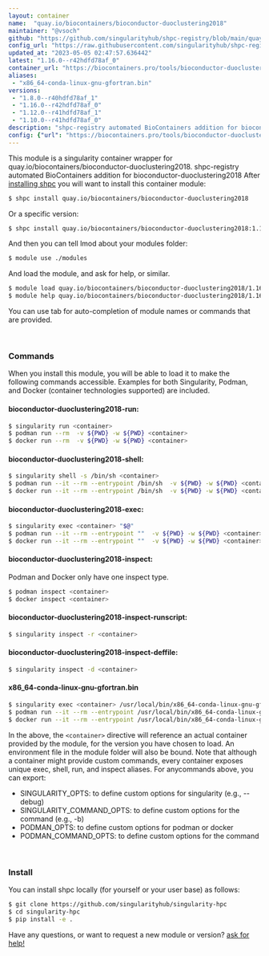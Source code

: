 ```yaml
---
layout: container
name:  "quay.io/biocontainers/bioconductor-duoclustering2018"
maintainer: "@vsoch"
github: "https://github.com/singularityhub/shpc-registry/blob/main/quay.io/biocontainers/bioconductor-duoclustering2018/container.yaml"
config_url: "https://raw.githubusercontent.com/singularityhub/shpc-registry/main/quay.io/biocontainers/bioconductor-duoclustering2018/container.yaml"
updated_at: "2023-05-05 02:47:57.636442"
latest: "1.16.0--r42hdfd78af_0"
container_url: "https://biocontainers.pro/tools/bioconductor-duoclustering2018"
aliases:
 - "x86_64-conda-linux-gnu-gfortran.bin"
versions:
 - "1.8.0--r40hdfd78af_1"
 - "1.16.0--r42hdfd78af_0"
 - "1.12.0--r41hdfd78af_1"
 - "1.10.0--r41hdfd78af_0"
description: "shpc-registry automated BioContainers addition for bioconductor-duoclustering2018"
config: {"url": "https://biocontainers.pro/tools/bioconductor-duoclustering2018", "maintainer": "@vsoch", "description": "shpc-registry automated BioContainers addition for bioconductor-duoclustering2018", "latest": {"1.16.0--r42hdfd78af_0": "sha256:b5e7257210d46a711dfed4686604324b65f7cd645a3f42c5894e2a4d5b0b690e"}, "tags": {"1.8.0--r40hdfd78af_1": "sha256:83ae9e0b916cac4eeeb10d6e973fff2af28731a387b89bf8642b87e2b389c8b4", "1.16.0--r42hdfd78af_0": "sha256:b5e7257210d46a711dfed4686604324b65f7cd645a3f42c5894e2a4d5b0b690e", "1.12.0--r41hdfd78af_1": "sha256:5ccbfa5a7d8b3db1ede9a9b80f09fa250ac7bf03ab3857fa8017bd7fad6018e1", "1.10.0--r41hdfd78af_0": "sha256:b995d542878b2e3a48363830eadcf78bda52d179536122d1e943074981057a7c"}, "docker": "quay.io/biocontainers/bioconductor-duoclustering2018", "aliases": {"x86_64-conda-linux-gnu-gfortran.bin": "/usr/local/bin/x86_64-conda-linux-gnu-gfortran.bin"}}
---
```


This module is a singularity container wrapper for quay.io/biocontainers/bioconductor-duoclustering2018.
shpc-registry automated BioContainers addition for bioconductor-duoclustering2018
After [installing shpc](#install) you will want to install this container module:


```bash
$ shpc install quay.io/biocontainers/bioconductor-duoclustering2018
```

Or a specific version:

```bash
$ shpc install quay.io/biocontainers/bioconductor-duoclustering2018:1.16.0--r42hdfd78af_0
```

And then you can tell lmod about your modules folder:

```bash
$ module use ./modules
```

And load the module, and ask for help, or similar.

```bash
$ module load quay.io/biocontainers/bioconductor-duoclustering2018/1.16.0--r42hdfd78af_0
$ module help quay.io/biocontainers/bioconductor-duoclustering2018/1.16.0--r42hdfd78af_0
```

You can use tab for auto-completion of module names or commands that are provided.

<br>

### Commands

When you install this module, you will be able to load it to make the following commands accessible.
Examples for both Singularity, Podman, and Docker (container technologies supported) are included.

#### bioconductor-duoclustering2018-run:

```bash
$ singularity run <container>
$ podman run --rm  -v ${PWD} -w ${PWD} <container>
$ docker run --rm  -v ${PWD} -w ${PWD} <container>
```

#### bioconductor-duoclustering2018-shell:

```bash
$ singularity shell -s /bin/sh <container>
$ podman run --it --rm --entrypoint /bin/sh  -v ${PWD} -w ${PWD} <container>
$ docker run --it --rm --entrypoint /bin/sh  -v ${PWD} -w ${PWD} <container>
```

#### bioconductor-duoclustering2018-exec:

```bash
$ singularity exec <container> "$@"
$ podman run --it --rm --entrypoint ""  -v ${PWD} -w ${PWD} <container> "$@"
$ docker run --it --rm --entrypoint ""  -v ${PWD} -w ${PWD} <container> "$@"
```

#### bioconductor-duoclustering2018-inspect:

Podman and Docker only have one inspect type.

```bash
$ podman inspect <container>
$ docker inspect <container>
```

#### bioconductor-duoclustering2018-inspect-runscript:

```bash
$ singularity inspect -r <container>
```

#### bioconductor-duoclustering2018-inspect-deffile:

```bash
$ singularity inspect -d <container>
```


#### x86_64-conda-linux-gnu-gfortran.bin

```bash
$ singularity exec <container> /usr/local/bin/x86_64-conda-linux-gnu-gfortran.bin
$ podman run --it --rm --entrypoint /usr/local/bin/x86_64-conda-linux-gnu-gfortran.bin   -v ${PWD} -w ${PWD} <container> -c " $@"
$ docker run --it --rm --entrypoint /usr/local/bin/x86_64-conda-linux-gnu-gfortran.bin   -v ${PWD} -w ${PWD} <container> -c " $@"
```



In the above, the `<container>` directive will reference an actual container provided
by the module, for the version you have chosen to load. An environment file in the
module folder will also be bound. Note that although a container
might provide custom commands, every container exposes unique exec, shell, run, and
inspect aliases. For anycommands above, you can export:

 - SINGULARITY_OPTS: to define custom options for singularity (e.g., --debug)
 - SINGULARITY_COMMAND_OPTS: to define custom options for the command (e.g., -b)
 - PODMAN_OPTS: to define custom options for podman or docker
 - PODMAN_COMMAND_OPTS: to define custom options for the command

<br>

### Install

You can install shpc locally (for yourself or your user base) as follows:

```bash
$ git clone https://github.com/singularityhub/singularity-hpc
$ cd singularity-hpc
$ pip install -e .
```

Have any questions, or want to request a new module or version? [ask for help!](https://github.com/singularityhub/singularity-hpc/issues)